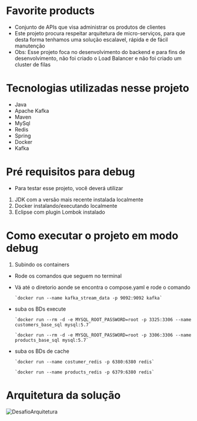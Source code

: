 # Favorite products 

* Conjunto de APIs que visa administrar os produtos de clientes
* Este projeto procura respeitar arquitetura de micro-serviços, para que desta forma tenhamos uma solução escalavel, rápida e de fácil manutenção
* Obs: Esse projeto foca no desenvolvimento do backend e para fins de desenvolvimento, não foi criado o Load Balancer e não foi criado um cluster de filas

# Tecnologias utilizadas nesse projeto

* Java 
* Apache Kafka 
* Maven 
* MySql
* Redis
* Spring 
* Docker
* Kafka 

# Pré requisitos para debug

* Para testar esse projeto, você deverá utilizar

1. JDK com a versão mais recente instalada localmente 
2. Docker instalando/executando localmente 
3. Eclipse com plugin Lombok instalado

# Como executar o projeto em modo debug 

1. Subindo os containers
  * Rode os comandos que seguem no terminal 
  * Vá até o diretorio aonde se encontra o compose.yaml e rode o comando 
  
        `docker run --name kafka_stream_data -p 9092:9092 kafka`
  
  * suba os BDs execute 
  
        `docker run --rm -d -e MYSQL_ROOT_PASSWORD=root -p 3325:3306 --name customers_base_sql mysql:5.7`
  
        `docker run --rm -d -e MYSQL_ROOT_PASSWORD=root -p 3306:3306 --name products_base_sql mysql:5.7`
  
  * suba os BDs de cache 

        `docker run --name costumer_redis -p 6380:6380 redis`
  
        `docker run --name products_redis -p 6379:6380 redis`

# Arquitetura da solução 

![DesafioArquitetura](https://user-images.githubusercontent.com/56052145/110580285-1468b680-8147-11eb-8839-e73186a7c7b1.png)
